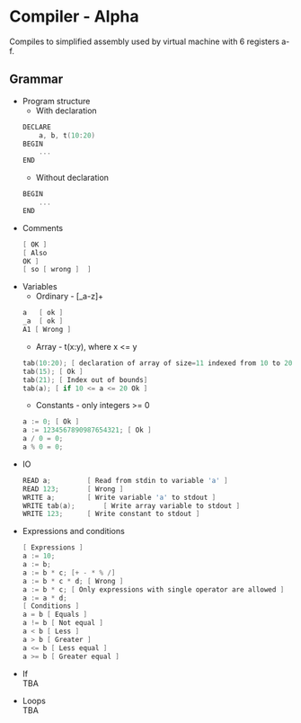 # Compiler - Alpha

Compiles to simplified assembly used by virtual machine with 6 registers a-f.

## Grammar
- Program structure
    - With declaration
    ```c
    DECLARE
   	    a, b, t(10:20)
    BEGIN
        ...
    END
    ```
	- Without declaration
    ```c
    BEGIN
        ...
    END
    ```
- Comments
    ```c
    [ OK ]
    [ Also
    OK ]
    [ so [ wrong ]  ]
    ```
* Variables
    * Ordinary - [_a-z]+
    ```c
    a   [ ok ]
    _a  [ ok ]
    A1 [ Wrong ]
  ```
    * Array - t(x:y), where x <= y
    ```c
    tab(10:20); [ declaration of array of size=11 indexed from 10 to 20 ]
    tab(15); [ Ok ]
    tab(21); [ Index out of bounds]
    tab(a); [ if 10 <= a <= 20 Ok ]
    ``` 
    * Constants - only integers >= 0
    ```c
    a := 0; [ Ok ]
    a := 1234567890987654321; [ Ok ]
    a / 0 = 0;
    a % 0 = 0;
    ```
- IO
    ```c
    READ a;  		[ Read from stdin to variable 'a' ]
    READ 123; 		[ Wrong ]
    WRITE a;		[ Write variable 'a' to stdout ]
    WRITE tab(a);		[ Write array variable to stdout ]
    WRITE 123;		[ Write constant to stdout ]
    ```
- Expressions and conditions
    ```c
    [ Expressions ]
    a := 10;
    a := b;
    a := b * c; [+ - * % /]
    a := b * c * d; [ Wrong ]
    a := b * c; [ Only expressions with single operator are allowed ]
    a := a * d;
    [ Conditions ]
    a = b [ Equals ]
    a != b [ Not equal ]
    a < b [ Less ]
    a > b [ Greater ]
    a <= b [ Less equal ]
    a >= b [ Greater equal ]
    ```

- If  
    TBA
- Loops  
    TBA